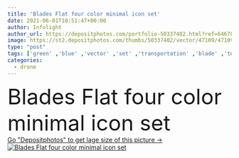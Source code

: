 ```yaml
---
title: 'Blades Flat four color minimal icon set'
date: 2021-06-01T10:51:47+00:00
author: Infolight
author_url: https://depositphotos.com/portfolio-50337402.html?ref=64678756
image: https://st2.depositphotos.com/thumbs/50337402/vector/47109/471098172/api_thumb_450.jpg?forcejpeg=true
type: "post"
tags: ['green' ,'blue' ,'vector' ,'set' ,'transportation' ,'blade' ,'technology' ,'icon' ,'electronics' ,'flat' ,'blades' ,'fly' ,'propeller' ,'helicopter' ,'airplane' ,'logo' ,'aviation' ,'minimal' ,'eps' ,'premium' ,'drone' ]
categories: 
  - drone
---
```

<div aling="center">
            <font size="60"> Blades Flat four color minimal icon set</font>   
</div>
<div>
    <a href='https://st2.depositphotos.com/thumbs/50337402/vector/47109/471098172/api_thumb_450.jpg?forcejpeg=true?ref=64678756' target=_blank > Go "Depositphotos" to get lage size of this picture ->
        <img href='https://st2.depositphotos.com/thumbs/50337402/vector/47109/471098172/api_thumb_450.jpg?forcejpeg=true?ref=64678756' src='https://st2.depositphotos.com/50337402/47109/v/950/depositphotos_471098172-stock-illustration-blades-flat-four-color-minimal.jpg?forcejpeg=true' alt='Blades Flat four color minimal icon set' >
    </a>
</div>
